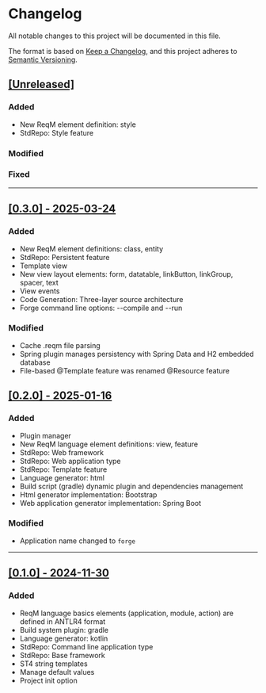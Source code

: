 # Changelog

All notable changes to this project will be documented in this file.

The format is based on [Keep a Changelog](https://keepachangelog.com/en/1.1.0/),
and this project adheres to [Semantic Versioning](https://semver.org/spec/v2.0.0.html).

## [[Unreleased]](https://github.com/kovihome/ReqSmith)
### Added
- New ReqM element definition: style
- StdRepo: Style feature

### Modified

### Fixed

---

## [[0.3.0] - 2025-03-24](https://github.com/kovihome/ReqSmith/releases/tag/0.3.0)
### Added
- New ReqM element definitions: class, entity
- StdRepo: Persistent feature
- Template view
- New view layout elements: form, datatable, linkButton, linkGroup, spacer, text
- View events
- Code Generation: Three-layer source architecture
- Forge command line options: --compile and --run

### Modified
- Cache .reqm file parsing
- Spring plugin manages persistency with Spring Data and H2 embedded database
- File-based @Template feature was renamed @Resource feature


## [[0.2.0] - 2025-01-16](https://github.com/kovihome/ReqSmith/releases/tag/0.2.0)
### Added
- Plugin manager
- New ReqM language element definitions: view, feature
- StdRepo: Web framework
- StdRepo: Web application type
- StdRepo: Template feature
- Language generator: html
- Build script (gradle) dynamic plugin and dependencies management
- Html generator implementation: Bootstrap
- Web application generator implementation: Spring Boot
### Modified
- Application name changed to `forge`

---

## [[0.1.0] - 2024-11-30](https://github.com/kovihome/ReqSmith/releases/tag/0.1.0-2)
### Added
- ReqM language basics elements (application, module, action) are defined in ANTLR4 format
- Build system plugin: gradle
- Language generator: kotlin
- StdRepo: Command line application type
- StdRepo: Base framework
- ST4 string templates
- Manage default values
- Project init option

